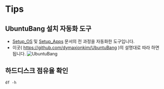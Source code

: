 # Tips

## UbuntuBang 설치 자동화 도구
* [Setup_OS](Setup_OS.md) 및 [Setup_Apps](Setup_Apps.md) 문서의 전 과정을 자동화한 도구입니다.
* 이곳( https://github.com/dymaxionkim/UbuntuBang )의 설명대로 따라 하면 됩니다.
![UbuntuBang](https://cloud.githubusercontent.com/assets/12775748/11458100/9000d1e6-96fc-11e5-96a5-0d7cc24c7e91.png)


## 하드디스크 점유율 확인
```
df -h
```
